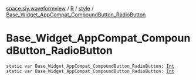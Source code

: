 [space.siy.waveformview](../../index.md) / [R](../index.md) / [style](index.md) / [Base_Widget_AppCompat_CompoundButton_RadioButton](./-base_-widget_-app-compat_-compound-button_-radio-button.md)

# Base_Widget_AppCompat_CompoundButton_RadioButton

`static var Base_Widget_AppCompat_CompoundButton_RadioButton: `[`Int`](https://kotlinlang.org/api/latest/jvm/stdlib/kotlin/-int/index.html)
`static var Base_Widget_AppCompat_CompoundButton_RadioButton: `[`Int`](https://kotlinlang.org/api/latest/jvm/stdlib/kotlin/-int/index.html)